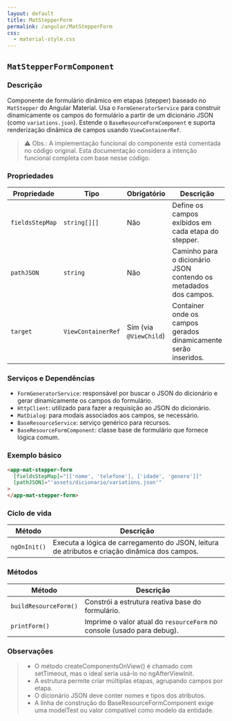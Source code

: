 ```yaml
---
layout: default
title: MatStepperForm
permalink: /angular/MatStepperForm
css:
  - material-style.css
---
```


## `MatStepperFormComponent`

### Descrição

Componente de formulário dinâmico em etapas (stepper) baseado no `MatStepper` do Angular Material. Usa o `FormGeneratorService` para construir dinamicamente os campos do formulário a partir de um dicionário JSON (como `variations.json`). Estende o `BaseResourceFormComponent` e suporta renderização dinâmica de campos usando `ViewContainerRef`.

> ⚠️ Obs.: A implementação funcional do componente está comentada no código original. Esta documentação considera a intenção funcional completa com base nesse código.

### Propriedades

| Propriedade     | Tipo               | Obrigatório            | Descrição                                                        | Exemplo                                    |
| --------------- | ------------------ | ---------------------- | ---------------------------------------------------------------- | ------------------------------------------ |
| `fieldsStepMap` | `string[][]`       | Não                    | Define os campos exibidos em cada etapa do stepper.              | `[["nome","telefone"],["genero","idade"]]` |
| `pathJSON`      | `string`           | Não                    | Caminho para o dicionário JSON contendo os metadados dos campos. | `"assets/dicionario/variations.json"`      |
| `target`        | `ViewContainerRef` | Sim (via `@ViewChild`) | Container onde os campos gerados dinamicamente serão inseridos.  | —                                          |

### Serviços e Dependências

- `FormGeneratorService`: responsável por buscar o JSON do dicionário e gerar dinamicamente os campos do formulário.
- `HttpClient`: utilizado para fazer a requisição ao JSON do dicionário.
- `MatDialog`: para modais associados aos campos, se necessário.
- `BaseResourceService`: serviço genérico para recursos.
- `BaseResourceFormComponent`: classe base de formulário que fornece lógica comum.

### Exemplo básico

```html
<app-mat-stepper-form
  [fieldsStepMap]="[['nome', 'telefone'], ['idade', 'genero']]"
  [pathJSON]="'assets/dicionario/variations.json'"
>
</app-mat-stepper-form>
```

### Ciclo de vida

| Método       | Descrição                                                                                     |
| ------------ | --------------------------------------------------------------------------------------------- |
| `ngOnInit()` | Executa a lógica de carregamento do JSON, leitura de atributos e criação dinâmica dos campos. |

### Métodos

| Método                | Descrição                                                              |
| --------------------- | ---------------------------------------------------------------------- |
| `buildResourceForm()` | Constrói a estrutura reativa base do formulário.                       |
| `printForm()`         | Imprime o valor atual do `resourceForm` no console (usado para debug). |

### Observações

> - O método createComponentsOnView() é chamado com setTimeout, mas o ideal seria usá-lo no ngAfterViewInit.
> - A estrutura permite criar múltiplas etapas, agrupando campos por etapa.
> - O dicionário JSON deve conter nomes e tipos dos atributos.
> - A linha de construção do BaseResourceFormComponent exige uma modelTest ou valor compatível como modelo da entidade.
